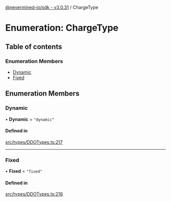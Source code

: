[@nevermined-io/sdk - v3.0.31](../code-reference.md) / ChargeType

# Enumeration: ChargeType

## Table of contents

### Enumeration Members

- [Dynamic](ChargeType.md#dynamic)
- [Fixed](ChargeType.md#fixed)

## Enumeration Members

### Dynamic

• **Dynamic** = `"dynamic"`

#### Defined in

[src/types/DDOTypes.ts:217](https://github.com/nevermined-io/sdk-js/blob/1c7b11ad598c195e6a484cc8f4ca9cc52a947a9f/src/types/DDOTypes.ts#L217)

---

### Fixed

• **Fixed** = `"fixed"`

#### Defined in

[src/types/DDOTypes.ts:216](https://github.com/nevermined-io/sdk-js/blob/1c7b11ad598c195e6a484cc8f4ca9cc52a947a9f/src/types/DDOTypes.ts#L216)
